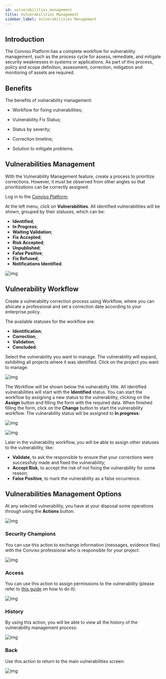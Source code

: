 ```yaml
---
id: vulnerabilities_management
title: Vulnerabilities Management
sidebar_label: Vulnerabilities Management
---
```


## Introduction

The Conviso Platform has a complete workflow for vulnerability management, such as the process cycle for assess, remediate, and mitigate security weaknesses in systems or applications. As part of this process, policy and scope definition, assessment, correction, mitigation and monitoring of assets are required.

## Benefits

The benefits of vulnerability management:

- Workflow for fixing vulnerabilities;

- Vulnerability Fix Status;

- Status by severity;

- Correction timeline;

- Solution to mitigate problems.

## Vulnerabilities Management

With the Vulnerability Management feature, create a process to prioritize corrections. However, it must be observed from other angles so that prioritizations can be  correctly assigned.

Log in to the [Conviso Platform](https://app.convisoappsec.com);

At the left menu, click on **Vulnerabilities**. All identified vulnerabilities will be shown, grouped by their statuses, which can be:

- **Identified**;
- **In Progress**;
- **Waiting Validation**;
- **Fix Accepted**;
- **Risk Accepted**;
- **Unpublished**;
- **False Positive**;
- **Fix Refused**;
- **Notifications Identified**.

<div style={{textAlign: 'center'}}>

![img](../../static/img/vulnerabilities_management-img1.png)

</div>

## Vulnerability Workflow

Create a vulnerability correction process using Workflow, where you can allocate a professional and set a correction date according to your enterprise policy.

The available statuses for the workflow are:

- **Identification**;
- **Correction**;
- **Validation**;
- **Concluded**.

Select the vulnerability you want to manage. The vulnerability will expand, exhibiting all projects where it was identified. Click on the project you want to manage:

<div style={{textAlign: 'center'}}>

![img](../../static/img/vulnerabilities_management-img2.png)

</div>

The Workflow will be shown below the vulnerabilty title. All identified vulnerabilities will start with the **Identified** status. You can start the workflow by assigning a new status to the vulnerability, clicking on the **Assign** button and filling the form with the required data. When finished filling the form, click on the **Change** button to start the vulnerability workflow. The vulnerability status will be assigned to **In progress**:

<div style={{textAlign: 'center'}}>

![img](../../static/img/vulnerabilities_management-img3.png)

</div>

<div style={{textAlign: 'center'}}>

![img](../../static/img/vulnerabilities_management-img3a.png)

</div>

Later in the vulnerability workflow, you will be able to assign other statuses to the vulnerability, like:

- **Validate**, to ask the responsible to ensure that your corrections were successfuly made and fixed the vulnerability;
- **Accept Risk**, to accept the risk of not fixing the vulnerability for some reason;
- **False Positive**, to mark the vulnerability as a false occurrence. 

## Vulnerabilities Management Options

At any selected vulnerability, you have at your disposal some operations through using the **Actions** button: 

<div style={{textAlign: 'center'}}>

![img](../../static/img/vulnerabilities_management-img4.png)

</div>

### Security Champions

You can use this action to exchange information (messages, evidence files) with the Conviso professional who is responsible for your project:

<div style={{textAlign: 'center'}}>

![img](../../static/img/vulnerabilities_management-img5.png)

</div>

### Access

You can use this action to assign permissions to the vulnerability (please refer to [this guide](./user_management) on how to do it):

<div style={{textAlign: 'center'}}>

![img](../../static/img/vulnerabilities_management-img6.png)

</div>

### History

By using this action, you will be able to view all the history of the vulnerability management process:

<div style={{textAlign: 'center'}}>

![img](../../static/img/vulnerabilities_management-img7.png)

</div>

### Back

Use this action to return to the main vulnerabilities screen:

<div style={{textAlign: 'center'}}>

![img](../../static/img/vulnerabilities_management-img8.png)

</div>